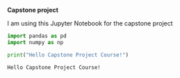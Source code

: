 
**Capstone project**

I am using this Jupyter Notebook for the capstone project


```python
import pandas as pd
import numpy as np
```


```python
print("Hello Capstone Project Course!")
```

    Hello Capstone Project Course!

